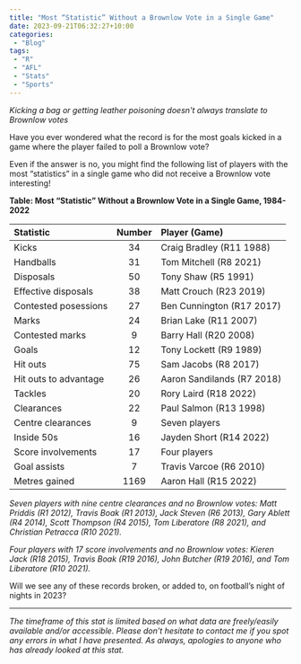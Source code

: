 ```yaml
---
title: "Most “Statistic” Without a Brownlow Vote in a Single Game"
date: 2023-09-21T06:32:27+10:00
categories:
 - "Blog"
tags:
 - "R"
 - "AFL" 
 - "Stats"
 - "Sports"
---
```


*Kicking a bag or getting leather poisoning doesn't always translate to Brownlow votes*

<!--more-->

Have you ever wondered what the record is for the most goals kicked in a game where the player failed to poll a Brownlow vote? 

Even if the answer is no, you might find the following list of players with the most “statistics” in a single game who did not receive a Brownlow vote interesting!

**Table: Most “Statistic” Without a Brownlow Vote in a Single Game, 1984-2022**

<center>

| Statistic             | Number | Player (Game)              |
| :-------------------- | :----: | :------------------------- |
| Kicks                 | 34     | Craig Bradley (R11 1988)   |
| Handballs             | 31     | Tom Mitchell (R8 2021)     |
| Disposals             | 50     | Tony Shaw (R5 1991)        |
| Effective disposals   | 38     | Matt Crouch (R23 2019)     |
| Contested posessions  | 27     | Ben Cunnington (R17 2017)  |
| Marks                 | 24     | Brian Lake (R11 2007)      |
| Contested marks       | 9      | Barry Hall (R20 2008)      |
| Goals                 | 12     | Tony Lockett (R9 1989)     |
| Hit outs              | 75     | Sam Jacobs (R8 2017)       |
| Hit outs to advantage | 26     | Aaron Sandilands (R7 2018) |
| Tackles               | 20     | Rory Laird (R18 2022)      |
| Clearances            | 22     | Paul Salmon (R13 1998)     |
| Centre clearances     | 9      | Seven players              |
| Inside 50s            | 16     | Jayden Short (R14 2022)    |
| Score involvements    | 17     | Four players               |
| Goal assists          | 7      | Travis Varcoe (R6 2010)    |
| Metres gained         | 1169   | Aaron Hall (R15 2022)      |

</center>

*Seven players with nine centre clearances and no Brownlow votes: Matt Priddis (R1 2012), Travis Boak (R1 2013), Jack Steven (R6 2013), Gary Ablett (R4 2014), Scott Thompson (R4 2015), Tom Liberatore (R8 2021), and Christian Petracca (R10 2021).*

*Four players with 17 score involvements and no Brownlow votes: Kieren Jack (R18 2015), Travis Boak (R19 2016), John Butcher (R19 2016), and Tom Liberatore (R10 2021).*

Will we see any of these records broken, or added to, on football’s night of nights in 2023?

--- 

*The timeframe of this stat is limited based on what data are freely/easily available and/or accessible. Please don’t hesitate to contact me if you spot any errors in what I have presented. As always, apologies to anyone who has already looked at this stat.*
